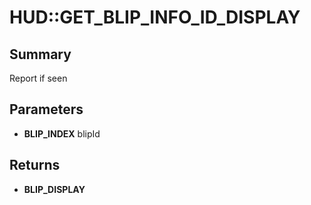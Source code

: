 # HUD::GET_BLIP_INFO_ID_DISPLAY

## Summary
Report if seen

## Parameters
* **BLIP_INDEX** blipId

## Returns
* **BLIP_DISPLAY**